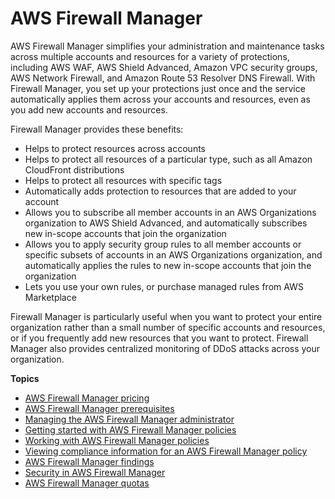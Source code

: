 # AWS Firewall Manager<a name="fms-chapter"></a>

AWS Firewall Manager simplifies your administration and maintenance tasks across multiple accounts and resources for a variety of protections, including AWS WAF, AWS Shield Advanced, Amazon VPC security groups, AWS Network Firewall, and Amazon Route 53 Resolver DNS Firewall\. With Firewall Manager, you set up your protections just once and the service automatically applies them across your accounts and resources, even as you add new accounts and resources\. 

Firewall Manager provides these benefits:
+ Helps to protect resources across accounts
+ Helps to protect all resources of a particular type, such as all Amazon CloudFront distributions
+ Helps to protect all resources with specific tags
+ Automatically adds protection to resources that are added to your account
+ Allows you to subscribe all member accounts in an AWS Organizations organization to AWS Shield Advanced, and automatically subscribes new in\-scope accounts that join the organization
+ Allows you to apply security group rules to all member accounts or specific subsets of accounts in an AWS Organizations organization, and automatically applies the rules to new in\-scope accounts that join the organization
+ Lets you use your own rules, or purchase managed rules from AWS Marketplace

Firewall Manager is particularly useful when you want to protect your entire organization rather than a small number of specific accounts and resources, or if you frequently add new resources that you want to protect\. Firewall Manager also provides centralized monitoring of DDoS attacks across your organization\.

**Topics**
+ [AWS Firewall Manager pricing](aws-fms-pricing.md)
+ [AWS Firewall Manager prerequisites](fms-prereq.md)
+ [Managing the AWS Firewall Manager administrator](fms-administrator.md)
+ [Getting started with AWS Firewall Manager policies](getting-started-fms-intro.md)
+ [Working with AWS Firewall Manager policies](working-with-policies.md)
+ [Viewing compliance information for an AWS Firewall Manager policy](fms-compliance.md)
+ [AWS Firewall Manager findings](fms-findings.md)
+ [Security in AWS Firewall Manager](fms-security.md)
+ [AWS Firewall Manager quotas](fms-limits.md)